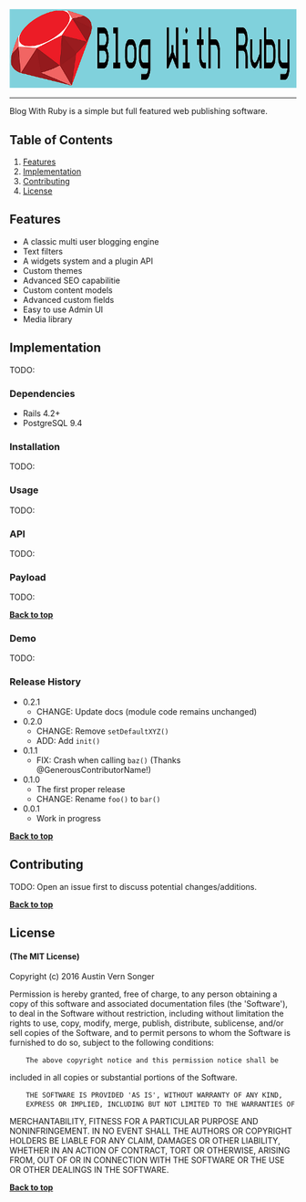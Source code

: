 ![Banner](_assets/BWR_Banner.png)

------------
 Blog With Ruby is a simple but full featured web publishing software. 

## Table of Contents


1. [Features](#features)
1. [Implementation](#implementation)
1. [Contributing](#contributing)
1. [License](#license)


## Features
- A classic multi user blogging engine
- Text filters
- A widgets system and a plugin API
- Custom themes
- Advanced SEO capabilitie
- Custom content models
- Advanced custom fields
- Easy to use Admin UI
- Media library



## Implementation
TODO:


### Dependencies
- Rails 4.2+
- PostgreSQL 9.4


### Installation
TODO:



### Usage
TODO:




### API
TODO:




### Payload
TODO:




**[Back to top](#table-of-contents)**

### Demo
TODO:




### Release History

* 0.2.1
    * CHANGE: Update docs (module code remains unchanged)
* 0.2.0
    * CHANGE: Remove `setDefaultXYZ()`
    * ADD: Add `init()`
* 0.1.1
    * FIX: Crash when calling `baz()` (Thanks @GenerousContributorName!)
* 0.1.0
    * The first proper release
    * CHANGE: Rename `foo()` to `bar()`
* 0.0.1
    * Work in progress

**[Back to top](#table-of-contents)**



## Contributing

TODO: Open an issue first to discuss potential changes/additions.

**[Back to top](#table-of-contents)**





## License






#### (The MIT License)




Copyright (c) 2016 Austin Vern Songer

Permission is hereby granted, free of charge, to any person obtaining
a copy of this software and associated documentation files (the
'Software'), to deal in the Software without restriction, including
without limitation the rights to use, copy, modify, merge, publish,
        distribute, sublicense, and/or sell copies of the Software, and to
permit persons to whom the Software is furnished to do so, subject to
the following conditions:

        The above copyright notice and this permission notice shall be
included in all copies or substantial portions of the Software.

        THE SOFTWARE IS PROVIDED 'AS IS', WITHOUT WARRANTY OF ANY KIND,
        EXPRESS OR IMPLIED, INCLUDING BUT NOT LIMITED TO THE WARRANTIES OF
MERCHANTABILITY, FITNESS FOR A PARTICULAR PURPOSE AND NONINFRINGEMENT.
        IN NO EVENT SHALL THE AUTHORS OR COPYRIGHT HOLDERS BE LIABLE FOR ANY
CLAIM, DAMAGES OR OTHER LIABILITY, WHETHER IN AN ACTION OF CONTRACT,
        TORT OR OTHERWISE, ARISING FROM, OUT OF OR IN CONNECTION WITH THE
SOFTWARE OR THE USE OR OTHER DEALINGS IN THE SOFTWARE.

**[Back to top](#table-of-contents)**







